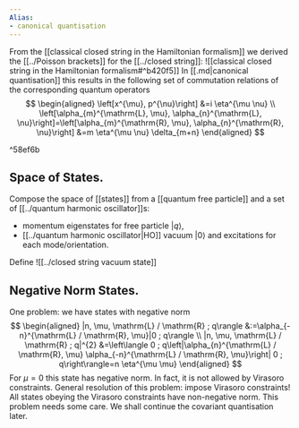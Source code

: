 ```yaml
---
Alias:
- canonical quantisation
---
```

From the [[classical closed string in the Hamiltonian formalism]] we derived the [[../Poisson brackets]] for the [[../closed string]]: 
![[classical closed string in the Hamiltonian formalism#^b420f5]]
In [[.md|canonical quantisation]] this results in the following set of commutation relations of the corresponding quantum operators
$$
\begin{aligned}
\left[x^{\mu}, p^{\nu}\right] &=i \eta^{\mu \nu} \\
\left[\alpha_{m}^{\mathrm{L}, \mu}, \alpha_{n}^{\mathrm{L}, \nu}\right]=\left[\alpha_{m}^{\mathrm{R}, \mu}, \alpha_{n}^{\mathrm{R}, \nu}\right] &=m \eta^{\mu \nu} \delta_{m+n}
\end{aligned}
$$

^58ef6b

## Space of States. 
Compose the space of [[states]] from a [[quantum free particle]] and a set of [[../quantum harmonic oscillator]]s:
- momentum eigenstates for free particle $|q\rangle$,
- [[../quantum harmonic oscillator|HO]] vacuum $|0\rangle$ and excitations for each mode/orientation.

Define ![[../closed string vacuum state]] 
## Negative Norm States. 
One problem: we have states with negative norm
$$
\begin{aligned}
|n, \mu, \mathrm{L} / \mathrm{R} ; q\rangle &:=\alpha_{-n}^{\mathrm{L} / \mathrm{R}, \mu}|0 ; q\rangle \\
|n, \mu, \mathrm{L} / \mathrm{R} ; q|^{2} &=\left\langle 0 ; q\left|\alpha_{n}^{\mathrm{L} / \mathrm{R}, \mu} \alpha_{-n}^{\mathrm{L} / \mathrm{R}, \mu}\right| 0 ; q\right\rangle=n \eta^{\mu \mu}
\end{aligned}
$$
For $\mu=0$ this state has negative norm. In fact, it is not allowed by Virasoro constraints. General resolution of this problem: impose Virasoro constraints! All states obeying the Virasoro constraints have non-negative norm. This problem needs some care. We shall continue the covariant quantisation later.
